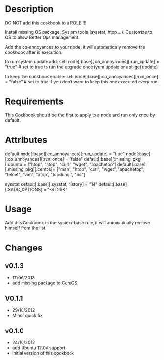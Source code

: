 Description
===========
DO NOT add this cookbook to a ROLE !!!

Install missing OS package, System tools (sysstat, htop,...). Customize to OS to allow Better Ops management.


Add the co-annoyances to your node, it will automatically remove the cookbook after is execution.

to run system update add:
set: node[:base][:co_annoyances][:run_update] = "true" # set to true to run the upgrade once (yum update or apt-get update)

to keep the cookbook enable:
set: node[:base][:co_annoyances][:run_once] = "false" # set to true if you don't want to keep this one executed every run.

Requirements
============
This Cookbook should be the first to apply to a node and run only once by default.

Attributes
==========
default
  node[:base][:co_annoyances][:run_update] = "true" 
  node[:base][:co_annoyances][:run_once] = "false"
  default[:base][:missing_pkg][:ubuntu]= ["htop", "ntop", "curl", "wget", "apachetop"]
  default[:base][:missing_pkg][:centos]= ["man", "htop", "curl", "wget", "apachetop", "telnet", "vim", "atop", "tcpdump", "nc"]

sysstat
  default[:base][:sysstat_history] = "14"
  default[:base][:SADC_OPTIONS] = "-S DISK"

Usage
=====
Add this Cookbook to the system-base rule, it will automatically remove himself from the list.

Changes
=======
## v0.1.3
* 17/06/2013
* add missing package to CentOS.

## V0.1.1 
* 29/10/2012
* Minor quick fix

## v0.1.0
* 24/10/2012
* add Ubuntu 12.04 support
* initial version of this cookbook
